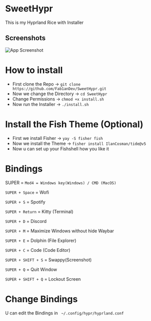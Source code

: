 # SweetHypr

This is my Hyprland Rice with Installer


## Screenshots

![App Screenshot](https://i.ibb.co/cQYQfdV/unixporn.png)



# How to install

- First clone the Repo -> ```git clone https://github.com/Fab1anDev/SweetHypr.git```
- Now we change the Directory -> ```cd SweetHypr```
- Change Permissions -> ```chmod +x install.sh```
- Now run the Installer -> ```./install.sh```

# Install the Fish Theme (Optional)
- First we install Fisher -> ```yay -S fisher fish```
- Now we install the Theme -> ```fisher install IlanCosman/tide@v5```
- Now u can set up your Fishshell how you like it

# Bindings

SUPER = ```Mod4 = Windows key(Windows) / CMD (MacOS)```

```SUPER + Space``` = Wofi

```SUPER + S``` = Spotify

```SUPER + Return``` = Kitty (Terminal)

```SUPER + D``` = Discord

```SUPER + M``` = Maximize Windows without hide Waybar

```SUPER + E``` = Dolphin (File Explorer)

```SUPER + C``` = Code (Code Editor)

```SUPER + SHIFT + S``` = Swappy(Screenshot)

```SUPER + Q``` = Quit Window

```SUPER + SHIFT + Q``` = Lockout Screen

# Change Bindings

U can edit the Bindings in ``` ~/.config/hypr/hyprland.conf```
